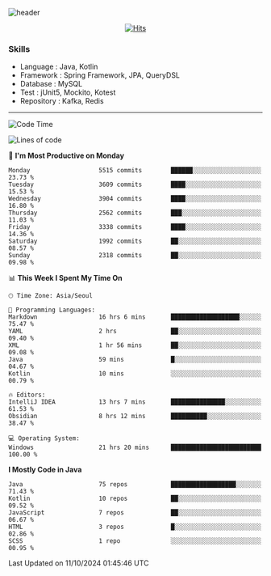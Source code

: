 <!-- Github Profile Readme로 프로필 꾸미기 : https://zzsza.github.io/development/2020/07/10/make-github-profile-readme/ -->

<!-- github theme -->
  <!-- 
    ![header](https://capsule-render.vercel.app/api?type=slice&color=e0f0e3&height=150&section=header&text=beasy&fontSize=45)
  -->
  ![header](https://capsule-render.vercel.app/api?type=soft&color=e0f0e3&height=150&section=header&text=Choi-YongSeok&fontSize=55&animation=twinkling)


<!-- hits count : https://hits.seeyoufarm.com/ -->
<div align=center>
    
  [![Hits](https://hits.seeyoufarm.com/api/count/incr/badge.svg?url=https%3A%2F%2Fgithub.com%2Fchoi-ys&count_bg=%2379C83D&title_bg=%23555555&icon=&icon_color=%23E7E7E7&title=hits&edge_flat=false)](https://hits.seeyoufarm.com)

</div>


<!-- Committed Top Lang -->
<div align=center>
</div>


### Skills
 - Language : Java, Kotlin
 - Framework : Spring Framework, JPA, QueryDSL
 - Database : MySQL
 - Test : jUnit5, Mockito, Kotest
 - Repository : Kafka, Redis

---

<!--START_SECTION:waka-->
![Code Time](http://img.shields.io/badge/Code%20Time-4%2C698%20hrs%2053%20mins-blue)

![Lines of code](https://img.shields.io/badge/From%20Hello%20World%20I%27ve%20Written-15.1%20million%20lines%20of%20code-blue)

📅 **I'm Most Productive on Monday** 

```text
Monday                   5515 commits        ██████░░░░░░░░░░░░░░░░░░░   23.73 % 
Tuesday                  3609 commits        ████░░░░░░░░░░░░░░░░░░░░░   15.53 % 
Wednesday                3904 commits        ████░░░░░░░░░░░░░░░░░░░░░   16.80 % 
Thursday                 2562 commits        ███░░░░░░░░░░░░░░░░░░░░░░   11.03 % 
Friday                   3338 commits        ████░░░░░░░░░░░░░░░░░░░░░   14.36 % 
Saturday                 1992 commits        ██░░░░░░░░░░░░░░░░░░░░░░░   08.57 % 
Sunday                   2318 commits        ██░░░░░░░░░░░░░░░░░░░░░░░   09.98 % 
```


📊 **This Week I Spent My Time On** 

```text
🕑︎ Time Zone: Asia/Seoul

💬 Programming Languages: 
Markdown                 16 hrs 6 mins       ███████████████████░░░░░░   75.47 % 
YAML                     2 hrs               ██░░░░░░░░░░░░░░░░░░░░░░░   09.40 % 
XML                      1 hr 56 mins        ██░░░░░░░░░░░░░░░░░░░░░░░   09.08 % 
Java                     59 mins             █░░░░░░░░░░░░░░░░░░░░░░░░   04.67 % 
Kotlin                   10 mins             ░░░░░░░░░░░░░░░░░░░░░░░░░   00.79 % 

🔥 Editors: 
IntelliJ IDEA            13 hrs 7 mins       ███████████████░░░░░░░░░░   61.53 % 
Obsidian                 8 hrs 12 mins       ██████████░░░░░░░░░░░░░░░   38.47 % 

💻 Operating System: 
Windows                  21 hrs 20 mins      █████████████████████████   100.00 % 
```

**I Mostly Code in Java** 

```text
Java                     75 repos            ██████████████████░░░░░░░   71.43 % 
Kotlin                   10 repos            ██░░░░░░░░░░░░░░░░░░░░░░░   09.52 % 
JavaScript               7 repos             ██░░░░░░░░░░░░░░░░░░░░░░░   06.67 % 
HTML                     3 repos             █░░░░░░░░░░░░░░░░░░░░░░░░   02.86 % 
SCSS                     1 repo              ░░░░░░░░░░░░░░░░░░░░░░░░░   00.95 % 
```




 Last Updated on 11/10/2024 01:45:46 UTC
<!--END_SECTION:waka-->

<!-- 
![footer](https://capsule-render.vercel.app/api?section=footer&type=slice&color=e0f0e3)
-->


